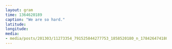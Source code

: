 ```yaml
---
layout: gram
time: 1364620189
caption: "We are so hard."
latitude: 
longitude: 
media:
- media/posts/201303/11273354_791525844277753_1858520180_n_17842647418000351.jpg
---
```

